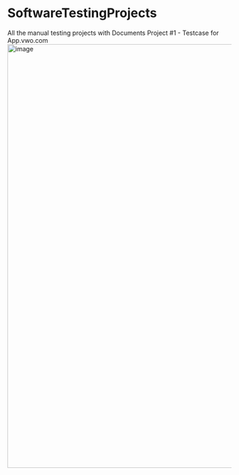 # SoftwareTestingProjects
All the manual testing projects with Documents
Project #1 - Testcase for App.vwo.com
<img width="952" alt="image" src="https://github.com/RupaSMore/SoftwareTestingProjects/assets/167845501/bd5b6d1a-21f7-4e81-add8-bfeec1043bd4">

